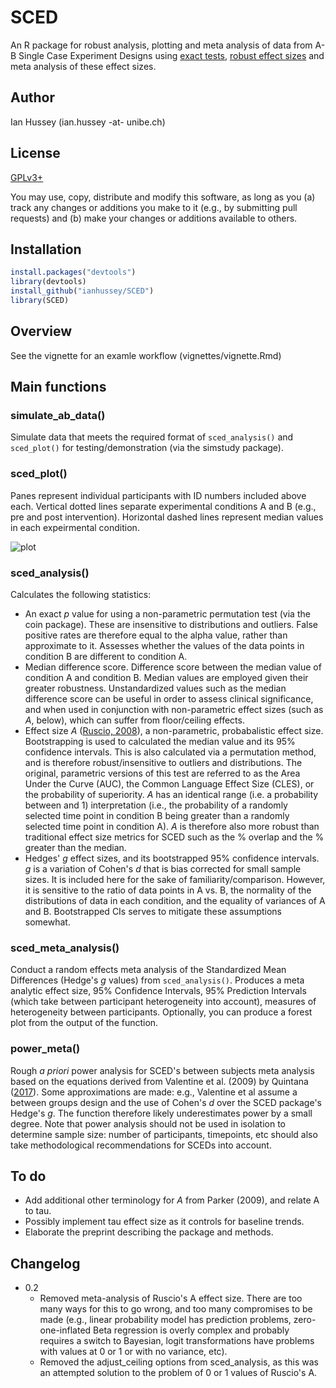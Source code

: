 # SCED

An R package for robust analysis, plotting and meta analysis of data from A-B Single Case Experiment Designs using [exact tests](https://en.wikipedia.org/wiki/Exact_test), [robust effect sizes](https://www.ncbi.nlm.nih.gov/pubmed/18331151) and meta analysis of these effect sizes.

## Author

Ian Hussey (ian.hussey -at- unibe.ch)

## License

[GPLv3+](https://tldrlegal.com/license/gnu-general-public-license-v3-(gpl-3))

You may use, copy, distribute and modify this software, as long as you (a) track any changes or additions you make to it (e.g., by submitting pull requests) and (b) make your changes or additions available to others.

## Installation

```R
install.packages("devtools")
library(devtools)
install_github("ianhussey/SCED")
library(SCED)
```

## Overview

See the vignette for an examle workflow (vignettes/vignette.Rmd) 

## Main functions 

### simulate_ab_data()

Simulate data that meets the required format of `sced_analysis()` and `sced_plot()` for testing/demonstration (via the simstudy package).

### sced_plot()

Panes represent individual participants with ID numbers included above each. Vertical dotted lines separate experimental conditions A and B (e.g., pre and post intervention). Horizontal dashed lines represent median values in each expeirmental condition. 

![plot](./screenshots/plot.png)

### sced_analysis()

Calculates the following statistics:

- An exact *p* value for using a non-parametric permutation test (via the coin package). These are insensitive to distributions and outliers. False positive rates are therefore equal to the alpha value, rather than approximate to it. Assesses whether the values of the data points in condition B are different to condition A.
- Median difference score. Difference score between the median value of condition A and condition B. Median values are employed given their greater robustness. Unstandardized values such as the median difference score can be useful in order to assess clinical significance, and when used in conjunction with non-parametric effect sizes (such as *A*, below), which can suffer from floor/ceiling effects.  
- Effect size *A* ([Ruscio, 2008](https://www.ncbi.nlm.nih.gov/pubmed/18331151)), a non-parametric, probabalistic effect size. Bootstrapping is used to calculated the median value and its 95% confidence intervals. This is also calculated via a permutation method, and is therefore robust/insensitive to outliers and distributions. The original, parametric versions of this test are referred to as the Area Under the Curve (AUC), the Common Language Effect Size (CLES), or the probability of superiority. *A* has an identical range (i.e. a probability between and 1) interpretation (i.e., the probability of a randomly selected time point in condition B being greater than a randomly selected time point in condition A). *A* is therefore also more robust than traditional effect size metrics for SCED such as the % overlap and the % greater than the median.
- Hedges' *g* effect sizes, and its bootstrapped 95% confidence intervals. *g* is a variation of Cohen's *d* that is bias corrected for small sample sizes. It is included here for the sake of familiarity/comparison. However, it is sensitive to the ratio of data points in A vs. B, the normality of the distributions of data in each condition, and the equality of variances of A and B. Bootstrapped CIs serves to mitigate these assumptions somewhat.

### sced_meta_analysis()

Conduct a random effects meta analysis of the Standardized Mean Differences (Hedge's *g* values) from `sced_analysis()`. Produces a meta analytic effect size, 95% Confidence Intervals, 95% Prediction Intervals (which take between participant heterogeneity into account), measures of heterogeneity between participants. Optionally, you can produce a forest plot from the output of the function. 

### power_meta()

Rough *a priori* power analysis for SCED's between subjects meta analysis based on the equations derived from Valentine et al. (2009) by Quintana ([2017](https://towardsdatascience.com/how-to-calculate-statistical-power-for-your-meta-analysis-e108ee586ae8)). Some approximations are made: e.g., Valentine et al assume a between groups design and the use of Cohen's *d* over the SCED package's Hedge's *g*. The function therefore likely underestimates power by a small degree. Note that power analysis should not be used in isolation to determine sample size: number of participants, timepoints, etc should also take methodological recommendations for SCEDs into account. 

## To do

- Add additional other terminology for *A* from Parker (2009), and relate A to tau.
- Possibly implement tau effect size as it controls for baseline trends. 
- Elaborate the preprint describing the package and methods.

## Changelog

- 0.2
	- Removed meta-analysis of Ruscio's A effect size. There are too many ways for this to go wrong, and too many compromises to be made (e.g., linear probability model has prediction problems, zero-one-inflated Beta regression is overly complex and probably requires a switch to Bayesian, logit transformations have problems with values at 0 or 1 or with no variance, etc). 
	- Removed the adjust_ceiling options from sced_analysis, as this was an attempted solution to the problem of 0 or 1 values of Ruscio's A.

  
